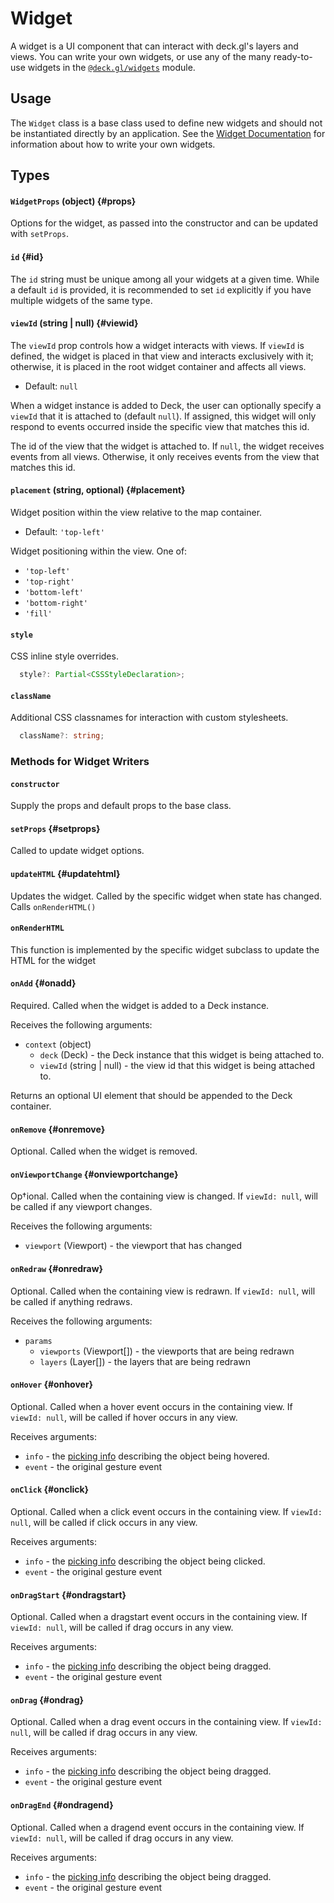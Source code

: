 # Widget

A widget is a UI component that can interact with deck.gl's layers and views.
You can write your own widgets, or use any of the many ready-to-use widgets in the [`@deck.gl/widgets`](../widgets/overview.md) module.

## Usage

The `Widget` class is a base class used to define new widgets and should not be instantiated directly by an application. See the [Widget Documentation](../widgets/overview.md) for information about how to write your own widgets.

## Types 

#### `WidgetProps` (object) {#props}

Options for the widget, as passed into the constructor and can be updated with `setProps`.

#### `id` {#id}

The `id` string must be unique among all your widgets at a given time. While a default `id` is provided, it is recommended to set `id` explicitly if you have multiple widgets of the same type.

#### `viewId` (string | null) {#viewid}

The `viewId` prop controls how a widget interacts with views. If `viewId` is defined, the widget is placed in that view and interacts exclusively with it; otherwise, it is placed in the root widget container and affects all views.

* Default: `null`

When a widget instance is added to Deck, the user can optionally specify a `viewId` that it is attached to (default `null`). If assigned, this widget will only respond to events occurred inside the specific view that matches this id.

The id of the view that the widget is attached to. If `null`, the widget receives events from all views. Otherwise, it only receives events from the view that matches this id.

#### `placement` (string, optional) {#placement}

Widget position within the view relative to the map container.

* Default: `'top-left'`

Widget positioning within the view. One of:

- `'top-left'`
- `'top-right'`
- `'bottom-left'`
- `'bottom-right'`
- `'fill'`

#### `style`

CSS inline style overrides.

```ts
  style?: Partial<CSSStyleDeclaration>;
```

#### `className`

Additional CSS classnames for interaction with custom stylesheets.
  
```ts
  className?: string;
```

### Methods for Widget Writers

#### `constructor`

Supply the props and default props to the base class.

#### `setProps` {#setprops}

Called to update widget options.

#### `updateHTML` {#updatehtml}

Updates the widget. Called by the specific widget when state has changed. Calls `onRenderHTML()`

#### `onRenderHTML`

This function is implemented by the specific widget subclass to update the HTML for the widget

#### `onAdd` {#onadd}

Required. Called when the widget is added to a Deck instance.

Receives the following arguments:

- `context` (object)
  + `deck` (Deck) - the Deck instance that this widget is being attached to.
  + `viewId` (string | null) - the view id that this widget is being attached to.

Returns an optional UI element that should be appended to the Deck container.

#### `onRemove` {#onremove}

Optional. Called when the widget is removed.

#### `onViewportChange` {#onviewportchange}

Op†ional. Called when the containing view is changed. If `viewId: null`, will be called if any viewport changes.

Receives the following arguments:
- `viewport` (Viewport) - the viewport that has changed

#### `onRedraw` {#onredraw}

Optional. Called when the containing view is redrawn. If `viewId: null`, will be called if anything redraws.

Receives the following arguments:
- `params`
  + `viewports` (Viewport[]) - the viewports that are being redrawn
  + `layers` (Layer[]) - the layers that are being redrawn

#### `onHover` {#onhover}

Optional. Called when a hover event occurs in the containing view. If `viewId: null`, will be called if hover occurs in any view.

Receives arguments:

* `info` - the [picking info](../../developer-guide/interactivity.md#the-pickinginfo-object) describing the object being hovered.
* `event` - the original gesture event


#### `onClick` {#onclick}

Optional. Called when a click event occurs in the containing view. If `viewId: null`, will be called if click occurs in any view.

Receives arguments:

* `info` - the [picking info](../../developer-guide/interactivity.md#the-pickinginfo-object) describing the object being clicked.
* `event` - the original gesture event


#### `onDragStart` {#ondragstart}

Optional. Called when a dragstart event occurs in the containing view. If `viewId: null`, will be called if drag occurs in any view.

Receives arguments:

* `info` - the [picking info](../../developer-guide/interactivity.md#the-pickinginfo-object) describing the object being dragged.
* `event` - the original gesture event

#### `onDrag` {#ondrag}

Optional. Called when a drag event occurs in the containing view. If `viewId: null`, will be called if drag occurs in any view.

Receives arguments:

* `info` - the [picking info](../../developer-guide/interactivity.md#the-pickinginfo-object) describing the object being dragged.
* `event` - the original gesture event

#### `onDragEnd` {#ondragend}

Optional. Called when a dragend event occurs in the containing view. If `viewId: null`, will be called if drag occurs in any view.

Receives arguments:

* `info` - the [picking info](../../developer-guide/interactivity.md#the-pickinginfo-object) describing the object being dragged.
* `event` - the original gesture event
